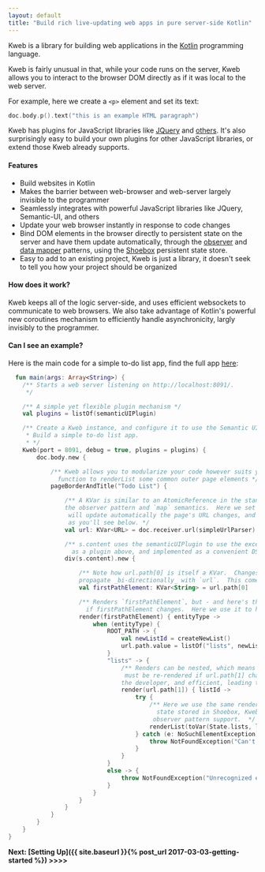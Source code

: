 ```yaml
---
layout: default
title: "Build rich live-updating web apps in pure server-side Kotlin"
---
```


Kweb is a library for building web applications in the [Kotlin](http://kotlinlang.org/) programming language.

Kweb is fairly unusual in that, while your code runs on the server, Kweb allows you to interact to the browser DOM directly as if it was local to the web server. 

For example, here we create a `<p>` element and set its text:

```kotlin
doc.body.p().text("this is an example HTML paragraph")
```

Kweb has plugins for JavaScript libraries like [JQuery](https://jquery.com/) and 
[others](https://github.com/kwebio/core/tree/master/src/main/kotlin/io/kweb/plugins).  It's also 
surprisingly easy to build your own plugins for other JavaScript libraries, or extend those Kweb already
supports.


#### Features

* Build websites in Kotlin
* Makes the barrier between web-browser and web-server largely invisible to the programmer
* Seamlessly integrates with powerful JavaScript libraries like JQuery, Semantic-UI, and others
* Update your web browser instantly in response to code changes
* Bind DOM elements in the browser directly to persistent state on the server and have them update automatically, through the [observer](https://en.wikipedia.org/wiki/Observer_pattern) and [data mapper](https://en.m.wikipedia.org/wiki/Data_mapper_pattern) patterns, using the [Shoebox](https://github.com/kwebio/shoebox) persistent state store.
* Easy to add to an existing project, Kweb is just a library, it doesn't seek to tell you how your project should
  be organized


#### How does it work?

Kweb keeps all of the logic server-side, and uses efficient websockets to communicate to web 
browsers. We also take advantage of Kotlin's powerful new coroutines mechanism to efficiently handle
asynchronicity, largly invisibly to the programmer.


#### Can I see an example?

Here is the main code for a simple to-do list app, find the full app [here](https://github.com/kwebio/core/tree/master/src/main/kotlin/io/kweb/demos/todo):

```kotlin
  fun main(args: Array<String>) {
    /** Starts a web server listening on http://localhost:8091/.
     */

    /** A simple yet flexible plugin mechanism */
    val plugins = listOf(semanticUIPlugin)

    /** Create a Kweb instance, and configure it to use the Semantic UI framework.
     * Build a simple to-do list app.
     * */
    Kweb(port = 8091, debug = true, plugins = plugins) {
        doc.body.new {

            /** Kweb allows you to modularize your code however suits your needs best.  Here I use an extension
              function to renderList some common outer page elements */
            pageBorderAndTitle("Todo List") {

                /** A KVar is similar to an AtomicReference in the standard Java Library, but which supports
                the observer pattern and `map` semantics.  Here we set it to the current URL of the page.  This
                 will update automatically the page's URL changes, and can be modified to update the page's URL,
                 as you'll see below. */
                val url: KVar<URL> = doc.receiver.url(simpleUrlParser)

                /** s.content uses the semanticUIPlugin to use the excellent Semantic UI framework, included
                  as a plugin above, and implemented as a convenient DSL within Kweb */
                div(s.content).new {

                    /** Note how url.path[0] is itself a KVar.  Changes to firstPathElement will automatically
                    propagate _bi-directionally_ with `url`.  This comes in very handy later. */
                    val firstPathElement: KVar<String> = url.path[0]

                    /** Renders `firstPathElement`, but - and here's the fun part - will automatically re-renderList
                      if firstPathElement changes.  Here we use it to handle routing in a very clean way,  */
                    render(firstPathElement) { entityType ->
                        when (entityType) {
                            ROOT_PATH -> {
                                val newListId = createNewList()
                                url.path.value = listOf("lists", newListId)
                            }
                            "lists" -> {
                                /** Renders can be nested, which means that only this specific part of the page
                                 must be re-rendered if url.path[1] changes, which is both incredibly convenient for
                                the developer, and efficient, leading to a very responsive webapp. */
                                render(url.path[1]) { listId ->
                                    try {
                                        /** Here we use the same render mechanism to tie DOM state to persistent
                                          state stored in Shoebox, Kweb's simple but powerful key-value store with
                                         observer pattern support.  */
                                        renderList(toVar(State.lists, listId))
                                    } catch (e: NoSuchElementException) {
                                        throw NotFoundException("Can't find list with id $listId")
                                    }
                                }
                            }
                            else -> {
                                throw NotFoundException("Unrecognized entity type '$entityType', path: ${url.path.value}")
                            }
                        }
                    }
                }
            }
        }
    }
}
```
**Next: [Setting Up]({{ site.baseurl }}{% post_url 2017-03-03-getting-started %}) >>>>**
